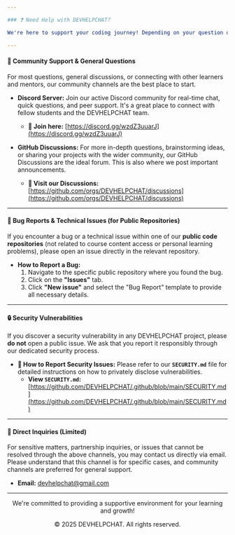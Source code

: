 ```yaml
---

### ❓ Need Help with DEVHELPCHAT?

We're here to support your coding journey! Depending on your question or issue, here's where you can find the best assistance:

---
```


#### 💬 Community Support & General Questions

For most questions, general discussions, or connecting with other learners and mentors, our community channels are the best place to start.

* **Discord Server:** Join our active Discord community for real-time chat, quick questions, and peer support. It's a great place to connect with fellow students and the DEVHELPCHAT team.
    * **🔗 Join here:** [https://discord.gg/wzdZ3uuarJ](https://discord.gg/wzdZ3uuarJ)

* **GitHub Discussions:** For more in-depth questions, brainstorming ideas, or sharing your projects with the wider community, our GitHub Discussions are the ideal forum. This is also where we post important announcements.
    * **🔗 Visit our Discussions:** [https://github.com/orgs/DEVHELPCHAT/discussions](https://github.com/orgs/DEVHELPCHAT/discussions)

---

#### 🐛 Bug Reports & Technical Issues (for Public Repositories)

If you encounter a bug or a technical issue within one of our **public code repositories** (not related to course content access or personal learning problems), please open an issue directly in the relevant repository.

* **How to Report a Bug:**
    1.  Navigate to the specific public repository where you found the bug.
    2.  Click on the **"Issues"** tab.
    3.  Click **"New issue"** and select the "Bug Report" template to provide all necessary details.

---

#### 🔒 Security Vulnerabilities

If you discover a security vulnerability in any DEVHELPCHAT project, please **do not** open a public issue. We ask that you report it responsibly through our dedicated security process.

* **🔗 How to Report Security Issues:** Please refer to our **`SECURITY.md`** file for detailed instructions on how to privately disclose vulnerabilities.
    * **View `SECURITY.md`:** [https://github.com/DEVHELPCHAT/.github/blob/main/SECURITY.md](https://github.com/DEVHELPCHAT/.github/blob/main/SECURITY.md)

---

#### 📧 Direct Inquiries (Limited)

For sensitive matters, partnership inquiries, or issues that cannot be resolved through the above channels, you may contact us directly via email. Please understand that this channel is for specific cases, and community channels are preferred for general support.

* **Email:** [devhelpchat@gmail.com](mailto:devhelpchat@gmail.com) 

---

<p align="center">We're committed to providing a supportive environment for your learning and growth!</p>
<p align="center">&copy; 2025 DEVHELPCHAT. All rights reserved.</p>
